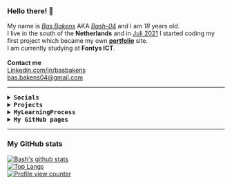 ### Hello there! 👋
My name is <a href="https://instagram.com/basbakens">*Bas Bakens*</a> AKA <a href="https://github.com/bash-04">*Bash-04*</a> and I am *18* years old. 
  <br>
I live in the south of the **Netherlands** and in <ins>Juli 2021</ins> I started coding my first project which became my own <a href="https://bash-04.github.io/basbakens/">**portfolio**</a> site.
  <br>
I am currently studying at **Fontys ICT**.
  <br>
  <br>
**Contact me**
  <br>
<a href="https://www.linkedin.com/in/basbakens/" target=blank>Linkedin.com/in/basbakens</a>
  <br>
<a href="mailto:bas.bakens@gmail.com">bas.bakens04@gmail.com</a>

<hr>

<details>
<summary><samp><b>Socials</b></samp></summary>
  ✦ <a href="https://basbakens.ga">Portfolio Site</a>
    <br>
  ✦ <a href="https://instagram.com/basbakensdev" target="blank">Instagram</a>
    <br>
  ✦ <a href="https://discord.com/users/428516097244004352">Discord</a>
    <br>
  ✦ <a href="https://www.linkedin.com/in/basbakens/" target=blank>Linkedin</a>
  <hr>
</details>

<details>
<summary><samp><b>Projects</b></samp></summary>
<h2>Current project</h2>
  ✦ <a href="https://github.com/Bash-04/basbakens">basbakens</a> (Portfolio site) [status: In Progress]
    <br>
  ✦ <a href="https://github.com/Bash-04/TheDashboard">TheDashboard</a> [status: In Progress]
    <br>
  ✦ <a href="https://github.com/Bash-04/Noted">Noted</a> (API?) [status: In Progress]

  <h3><a href="https://github.com/Bash-04/mini-projects">Mini-Projects</a></h3>
  ✦ <a href="https://github.com/Bash-04/Mini-Projects/tree/main/Hello%2C%20world!">Hello, World!</a>
    <br>
  ✦ <a href="https://github.com/Bash-04/Mini-Projects/tree/main/Tools">Tools</a>

  <hr>

<h2>Earlier projects</h2>
  <h4>Varendonck College, Asten</h4>
  ✦ <a href="https://github.com/Bash-04/OROwebapp-v2">OROwebapp-V2</a> (Technasium Mastertest; ORO) [status: Done]
    <br>
  ✦ <a href="https://github.com/Bash-04/OROwebapp-v1">OROwebapp-V1</a> (Technasium Mastertest; ORO) [status: Done]
  <hr>
</details>

<details>
<summary><samp><b>MyLearningProcess</b></samp></summary>
<h2><a href="https://github.com/Bash-04/MyLearningProcess">MyLearningProcess</a></h2>
  <h3>Fontys University of Applied sciences - HBO-ICT</h3>
✦ <a href="https://github.com/Bash-04/MyLearningProcess/tree/main/Startsemester">Startsemester</a>
    <br>
&nbsp;  ✧ <a href="https://github.com/Bash-04/MyLearningProcess/tree/main/Startsemester/Business">Business</a>
    <br>
&nbsp;  ✧ <a href="https://github.com/Bash-04/MyLearningProcess/tree/main/Startsemester/Software">Software</a>
    <br>
&nbsp;  ✧ <a href="https://github.com/Bash-04/MyLearningProcess/tree/main/Startsemester/Technology">Technology</a>
  <hr>
</details>

<details>
<summary><samp><b>My GitHub pages</b></samp></summary>
✦ <a href="https://Bash-04.GitHub.io">Bash-04.GitHub.io</a>
  <br>
&nbsp;  ✧ <a href="https://Bash-04.GitHub.io/basbakens/">Bash-04.GitHub.io/basbakens/</a>
  <br>
&nbsp;  ✧ <a href="https://Bash-04.GitHub.io/TheDashboard/web/">Bash-04.GitHub.io/TheDashboard/web/</a>
  <br>
&nbsp;  &nbsp;  ✦ <a href="https://Bash-04.GitHub.io/Noted/">Bash-04.GitHub.io/Noted/</a>
  <br>
&nbsp;  ✧ <a href="https://Bash-04.GitHub.io/Mini-Projects/">Bash-04.GitHub.io/Mini-Projects/</a>
</details>

<hr>

### My GitHub stats
[![Bash's github stats](https://github-readme-stats.vercel.app/api?username=Bash-04&show_icons=true&theme=highcontrast&title_color=2aa889&text_color=99d1ce)](https://github.com/Bash-04)
  <br>
[![Top Langs](https://github-readme-stats.vercel.app/api/top-langs/?username=Bash-04&theme=gotham&layout=compact&langs_count=6)](https://github.com/Bash-04)
  <br>
[![Profile view counter](https://komarev.com/ghpvc/?username=Bash-04&color=2aa889)](https://github.com/Bash-04)
